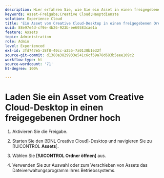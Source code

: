```yaml
---
description: Hier erfahren Sie, wie Sie ein Asset in einen freigegebenen Ordner vom Creative Cloud-Desktop in Experience Cloud hochladen.
keywords: Asset-Freigabe;Creative Cloud;Hauptdienste
solution: Experience Cloud
title: 'Ein Asset vom Creative Cloud-Desktop in einen freigegebenen Ordner hochladen '
uuid: 88e97e4d-cf9e-4b26-923b-ee60583cae1a
feature: Assets
topic: Administration
role: Admin
level: Experienced
exl-id: 3fd747e5-38f8-40cc-a255-7a0130b1e32f
source-git-commit: d1380a3829933e541c6cf59a78d683b5eee109c2
workflow-type: ht
source-wordcount: '71'
ht-degree: 100%

---
```


# Laden Sie ein Asset vom Creative Cloud-Desktop in einen freigegebenen Ordner hoch

1. Aktivieren Sie die Freigabe.

1. Starten Sie den [!DNL Creative Cloud]-Desktop und navigieren Sie zu [!UICONTROL **Assets**].

1. Wählen Sie **[!UICONTROL Ordner öffnen]** aus.

1. Verwenden Sie zur Auswahl oder zum Verschieben von Assets das Dateiverwaltungsprogramm Ihres Betriebssystems.
